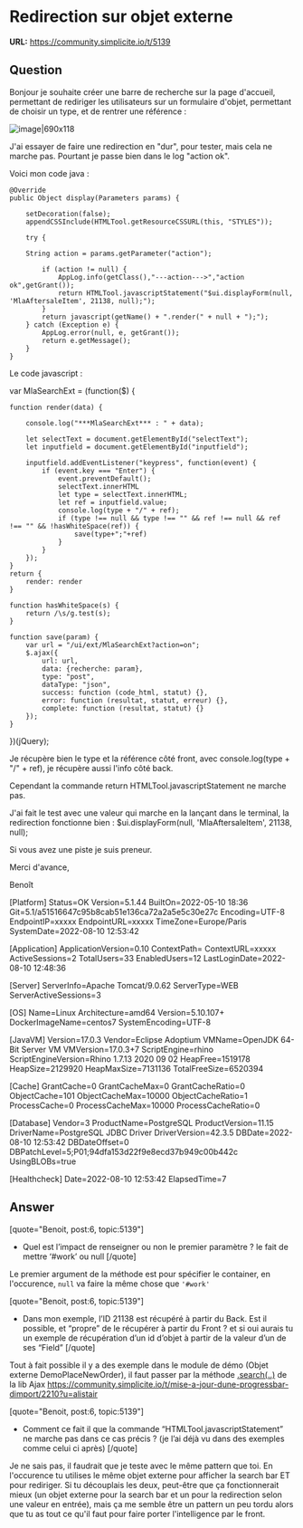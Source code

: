 # Redirection sur objet externe

**URL:** https://community.simplicite.io/t/5139

## Question
Bonjour je souhaite créer une barre de recherche sur la page d'accueil, permettant de rediriger les utilisateurs sur un formulaire d'objet, permettant de choisir un type, et de rentrer une référence :

![image|690x118](upload://gUEU8ly0jC6xFFO11RA05Gtc9vh.png)

J'ai essayer de faire une redirection en "dur", pour tester, mais cela ne marche pas. Pourtant je passe bien dans le log "action ok".

Voici mon code java :

	@Override
	public Object display(Parameters params) {
		
		setDecoration(false);
        appendCSSInclude(HTMLTool.getResourceCSSURL(this, "STYLES"));
        
		try {
        
        String action = params.getParameter("action");
        
	        if (action != null) {
	        	AppLog.info(getClass(),"---action--->","action ok",getGrant());
	        	return HTMLTool.javascriptStatement("$ui.displayForm(null, 'MlaAftersaleItem', 21138, null);");
			}
			return javascript(getName() + ".render(" + null + ");");
		} catch (Exception e) {
			AppLog.error(null, e, getGrant());
			return e.getMessage();
		}
	}

Le code javascript :

var MlaSearchExt = (function($) {

    function render(data) {

        console.log("***MlaSearchExt*** : " + data);

		let selectText = document.getElementById("selectText");
		let inputfield = document.getElementById("inputfield");
		
		inputfield.addEventListener("keypress", function(event) {
			if (event.key === "Enter") {
				event.preventDefault();
				selectText.innerHTML
				let type = selectText.innerHTML;
				let ref = inputfield.value;
				console.log(type + "/" + ref);
				if (type !== null && type !== "" && ref !== null && ref !== "" && !hasWhiteSpace(ref)) {
					save(type+";"+ref)
				}
			}
		});
    }
    return {
        render: render
    }
    
	function hasWhiteSpace(s) {
		return /\s/g.test(s);
	}
    
    function save(param) {
		var url = "/ui/ext/MlaSearchExt?action=on";
		$.ajax({
			url: url,
			data: {recherche: param},
			type: "post",
			dataType: "json",
			success: function (code_html, statut) {},
			error: function (resultat, statut, erreur) {},
			complete: function (resultat, statut) {}
		});
	}

})(jQuery);

Je récupère bien le type et la référence côté front, avec console.log(type + "/" + ref), je récupère aussi l'info côté back.

Cependant la commande return HTMLTool.javascriptStatement ne marche pas.

J'ai fait le test avec une valeur qui marche en la lançant dans le terminal, la redirection fonctionne bien : $ui.displayForm(null, 'MlaAftersaleItem', 21138, null);

Si vous avez une piste je suis preneur.

Merci d'avance,

Benoît



[Platform]
Status=OK
Version=5.1.44
BuiltOn=2022-05-10 18:36
Git=5.1/a51516647c95b8cab51e136ca72a2a5e5c30e27c
Encoding=UTF-8
EndpointIP=xxxxx
EndpointURL=xxxxx
TimeZone=Europe/Paris
SystemDate=2022-08-10 12:53:42

[Application]
ApplicationVersion=0.10
ContextPath=
ContextURL=xxxxx
ActiveSessions=2
TotalUsers=33
EnabledUsers=12
LastLoginDate=2022-08-10 12:48:36

[Server]
ServerInfo=Apache Tomcat/9.0.62
ServerType=WEB
ServerActiveSessions=3

[OS]
Name=Linux
Architecture=amd64
Version=5.10.107+
DockerImageName=centos7
SystemEncoding=UTF-8

[JavaVM]
Version=17.0.3
Vendor=Eclipse Adoptium
VMName=OpenJDK 64-Bit Server VM
VMVersion=17.0.3+7
ScriptEngine=rhino
ScriptEngineVersion=Rhino 1.7.13 2020 09 02
HeapFree=1519178
HeapSize=2129920
HeapMaxSize=7131136
TotalFreeSize=6520394

[Cache]
GrantCache=0
GrantCacheMax=0
GrantCacheRatio=0
ObjectCache=101
ObjectCacheMax=10000
ObjectCacheRatio=1
ProcessCache=0
ProcessCacheMax=10000
ProcessCacheRatio=0

[Database]
Vendor=3
ProductName=PostgreSQL
ProductVersion=11.15
DriverName=PostgreSQL JDBC Driver
DriverVersion=42.3.5
DBDate=2022-08-10 12:53:42
DBDateOffset=0
DBPatchLevel=5;P01;94dfa153d22f9e8ecd37b949c00b442c
UsingBLOBs=true

[Healthcheck]
Date=2022-08-10 12:53:42
ElapsedTime=7

## Answer
[quote="Benoit, post:6, topic:5139"]
* Quel est l’impact de renseigner ou non le premier paramètre ? le fait de mettre ‘#work’ ou null
[/quote]

Le premier argument de la méthode est pour spécifier le container, en l'occurence, `null` va faire la même chose que `'#work'`

[quote="Benoit, post:6, topic:5139"]
* Dans mon exemple, l’ID 21138 est récupéré à partir du Back. Est il possible, et “propre” de le récupérer à partir du Front ? et si oui aurais tu un exemple de récupération d’un id d’objet à partir de la valeur d’un de ses “Field”
[/quote]

Tout à fait possible il y a des exemple dans le module de démo (Objet externe DemoPlaceNewOrder), il faut passer par la méthode [.search(..)](https://docs.simplicite.io/5/jsdoc/Simplicite.Ajax.BusinessObject.html#search) de la lib Ajax
https://community.simplicite.io/t/mise-a-jour-dune-progressbar-dimport/2210?u=alistair

[quote="Benoit, post:6, topic:5139"]
* Comment ce fait il que la commande “HTMLTool.javascriptStatement” ne marche pas dans ce cas précis ? (je l’ai déjà vu dans des exemples comme celui ci après)
[/quote]

Je ne sais pas, il faudrait que je teste avec le même pattern que toi. En l'occurence tu utilises le même objet externe pour afficher la search bar ET pour rediriger. Si tu découplais les deux, peut-être que ça fonctionnerait mieux (un objet externe pour la search bar et un pour la redirection selon une valeur en entrée), mais ça me semble être un pattern un peu tordu alors que tu as tout ce qu'il faut pour faire porter l'intelligence par le front.
